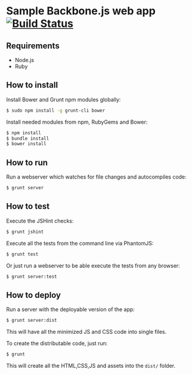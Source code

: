 # Sample Backbone.js web app [![Build Status](https://travis-ci.org/rafeca/sample-backbonejs-app.png?branch=master)](https://travis-ci.org/rafeca/sample-backbonejs-app)

## Requirements

* Node.js
* Ruby

## How to install

Install Bower and Grunt npm modules globally:

```sh
$ sudo npm install -g grunt-cli bower
```

Install needed modules from npm, RubyGems and Bower:

```sh
$ npm install
$ bundle install
$ bower install
```

## How to run

Run a webserver which watches for file changes and autocompiles code:

```sh
$ grunt server
```

## How to test

Execute the JSHint checks:

```sh
$ grunt jshint
```

Execute all the tests from the command line via PhantomJS:

```sh
$ grunt test
```

Or just run a webserver to be able execute the tests from any browser:

```sh
$ grunt server:test
```

## How to deploy

Run a server with the deployable version of the app:

```sh
$ grunt server:dist
```

This will have all the minimized JS and CSS code into single files.

To create the distributable code, just run:

```sh
$ grunt
```

This will create all the HTML,CSS,JS and assets into the `dist/` folder.
